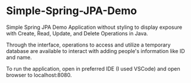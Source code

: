 ﻿# Simple-Spring-JPA-Demo

Simple Spring JPA Demo Application without styling to display exposure with Create, Read, Update, and Delete Operations in Java. 

Through the interface, operations to access and utilize a temporary database are available to interact with adding people's information like ID and name. 

To run the application, open in preferred IDE (I used VSCode) and open browser to localhost:8080.
